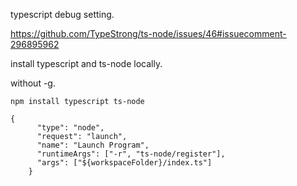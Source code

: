 typescript debug setting.

https://github.com/TypeStrong/ts-node/issues/46#issuecomment-296895962

install typescript and ts-node locally.

without -g.

```
npm install typescript ts-node
```

```
{
      "type": "node",
      "request": "launch",
      "name": "Launch Program",
      "runtimeArgs": ["-r", "ts-node/register"],
      "args": ["${workspaceFolder}/index.ts"]
    }
```
